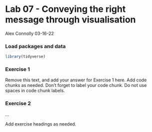 Lab 07 - Conveying the right message through visualisation
================
Alex Connolly
03-16-22

### Load packages and data

``` r
library(tidyverse) 
```

### Exercise 1

Remove this text, and add your answer for Exercise 1 here. Add code
chunks as needed. Don’t forget to label your code chunk. Do not use
spaces in code chunk labels.

### Exercise 2

…

Add exercise headings as needed.
